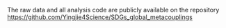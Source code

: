 The raw data and all analysis code are publicly available on the repository https://github.com/Yingjie4Science/SDGs_global_metacouplings

